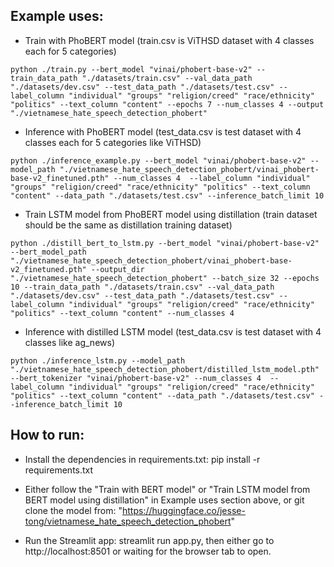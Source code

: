 
## Example uses:

- Train with PhoBERT model (train.csv is ViTHSD dataset with 4 classes each for 5 categories)
```
python ./train.py --bert_model "vinai/phobert-base-v2" --train_data_path "./datasets/train.csv" --val_data_path "./datasets/dev.csv" --test_data_path "./datasets/test.csv" --label_column "individual" "groups" "religion/creed" "race/ethnicity" "politics" --text_column "content" --epochs 7 --num_classes 4 --output "./vietnamese_hate_speech_detection_phobert"
```
- Inference with PhoBERT model (test_data.csv is test dataset with 4 classes each for 5 categories like ViTHSD)
```
python ./inference_example.py --bert_model "vinai/phobert-base-v2" --model_path "./vietnamese_hate_speech_detection_phobert/vinai_phobert-base-v2_finetuned.pth" --num_classes 4  --label_column "individual" "groups" "religion/creed" "race/ethnicity" "politics" --text_column "content" --data_path "./datasets/test.csv" --inference_batch_limit 10
```

- Train LSTM model from PhoBERT model using distillation (train dataset should be the same as distillation training dataset)
```
python ./distill_bert_to_lstm.py --bert_model "vinai/phobert-base-v2" --bert_model_path "./vietnamese_hate_speech_detection_phobert/vinai_phobert-base-v2_finetuned.pth" --output_dir "./vietnamese_hate_speech_detection_phobert" --batch_size 32 --epochs 10 --train_data_path "./datasets/train.csv" --val_data_path "./datasets/dev.csv" --test_data_path "./datasets/test.csv" --label_column "individual" "groups" "religion/creed" "race/ethnicity" "politics" --text_column "content" --num_classes 4
```

- Inference with distilled LSTM model (test_data.csv is test dataset with 4 classes like ag_news)
```
python ./inference_lstm.py --model_path "./vietnamese_hate_speech_detection_phobert/distilled_lstm_model.pth" --bert_tokenizer "vinai/phobert-base-v2" --num_classes 4  --label_column "individual" "groups" "religion/creed" "race/ethnicity" "politics" --text_column "content" --data_path "./datasets/test.csv" --inference_batch_limit 10
```

## How to run:

- Install the dependencies in requirements.txt: pip install -r requirements.txt

- Either follow the "Train with BERT model" or "Train LSTM model from BERT model using distillation" in Example uses section above, or git clone the model from: "https://huggingface.co/jesse-tong/vietnamese_hate_speech_detection_phobert"

- Run the Streamlit app: streamlit run app.py, then either go to http://localhost:8501 or waiting for the browser tab to open.